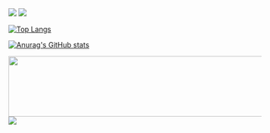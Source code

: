 <img src="https://capsule-render.vercel.app/api?type=모양&color=색상코드&height=높이&section=header&text=텍스트&fontSize=텍스트크기" />

<img src="https://capsule-render.vercel.app/api?type=waving&color=BDBDC8&height=150&section=header" />

[![Top Langs](https://github-readme-stats.vercel.app/api/top-langs/?username=anyeok)](https://github.com/anuraghazra/github-readme-stats)

[![Anurag's GitHub stats](https://github-readme-stats.vercel.app/api?username=anyeok)](https://github.com/anuraghazra/github-readme-stats)

<a href="https://github.com/devxb/gitanimals">
  <img
    src="https://render.gitanimals.org/lines/anyeok?pet-id=644015717991061782"
    width="600"
    height="120"
  />
</a>
<img src="https://capsule-render.vercel.app/api?type=waving&color=BDBDC8&height=150&section=footer" />
